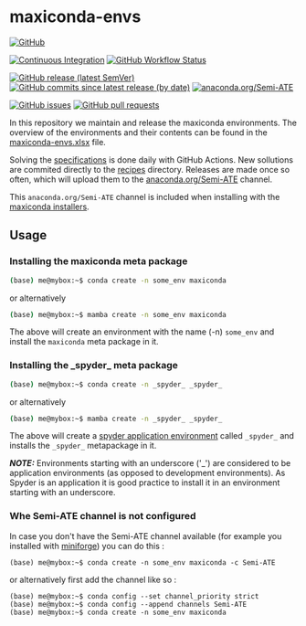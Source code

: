 # maxiconda-envs

[![GitHub](https://img.shields.io/github/license/Semi-ATE/maxiconda-meta?color=black)](https://github.com/Semi-ATE/maxiconda/blob/main/LICENSE)


[![Continuous Integration](https://github.com/Semi-ATE/maxiconda-envs/actions/workflows/CI.yaml/badge.svg)](https://github.com/Semi-ATE/maxiconda-envs/actions/workflows/CI.yaml)
[![GitHub Workflow Status](https://img.shields.io/github/workflow/status/Semi-ATE/maxiconda-envs/CD?label=CD)](https://github.com/Semi-ATE/maxiconda-envs/actions/workflows/CD.yaml)

[![GitHub release (latest SemVer)](https://img.shields.io/github/v/release/Semi-ATE/maxiconda-meta?color=blue&label=GitHub&sort=semver)](https://github.com/Semi-ATE/maxiconda-meta/releases/latest)
[![GitHub commits since latest release (by date)](https://img.shields.io/github/commits-since/Semi-ATE/maxiconda-meta/latest)](https://github.com/Semi-ATE/maxiconda-meta)
[![anaconda.org/Semi-ATE](https://img.shields.io/badge/anaconda.org-Semi--ATE-blue)](https://anaconda.org/Semi-ATE)

[![GitHub issues](https://img.shields.io/github/issues/Semi-ATE/maxiconda-meta)](https://github.com/Semi-ATE/maxiconda-meta/issues)
[![GitHub pull requests](https://img.shields.io/github/issues-pr/Semi-ATE/maxiconda-meta)](https://github.com/Semi-ATE/maxiconda-meta/pulls)

In this repository we maintain and release the maxiconda environments. The overview of the environments and their contents can be found in the [maxiconda-envs.xlsx](https://github.com/Semi-ATE/maxiconda-envs/releases/latest/download/maxiconda-envs.xlsx) file.

Solving the [specifications](https://github.com/Semi-ATE/maxiconda-envs/blob/main/specs.yaml) is done daily with GitHub Actions. New sollutions are commited directly to the [recipes](https://github.com/Semi-ATE/maxiconda-envs/tree/main/recipes) directory. Releases are made once so often, which will upload them to the [anaconda.org/Semi-ATE](https://anaconda.org/Semi-ATE/) channel.

This `anaconda.org/Semi-ATE` channel is included when installing with the [maxiconda installers](https://github.com/Semi-ATE/maxiconda).

## Usage

### Installing the maxiconda meta package

```bash
(base) me@mybox:~$ conda create -n some_env maxiconda
````

or alternatively

```bash
(base) me@mybox:~$ mamba create -n some_env maxiconda
```

The above will create an environment with the name (-n) `some_env` and install the `maxiconda` meta package in it.

### Installing the \_spyder\_ meta package

```bash
(base) me@mybox:~$ conda create -n _spyder_ _spyder_
````

or alternatively

```bash
(base) me@mybox:~$ mamba create -n _spyder_ _spyder_
```

The above will create a [spyder application environment](https://github.com/spyder-ide/spyder) called `_spyder_` and installs the `_spyder_` metapackage in it.

**_NOTE:_** Environments starting with an underscore ('_') are considered to be application environments (as opposed to development environments). As Spyder is an application it is good practice to install it in an environment starting with an underscore.

### Whe Semi-ATE channel is not configured

In case you don't have the Semi-ATE channel available (for example you installed with [miniforge](https://github.com/conda-forge/miniforge)) you can do this :

```
(base) me@mybox:~$ conda create -n some_env maxiconda -c Semi-ATE
```

or alternatively first add the channel like so :

```
(base) me@mybox:~$ conda config --set channel_priority strict
(base) me@mybox:~$ conda config --append channels Semi-ATE
(base) me@mybox:~$ conda create -n some_env maxiconda
```

